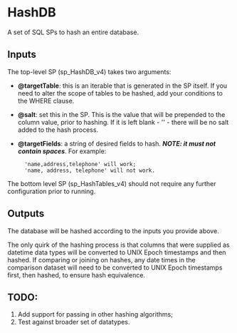 # HashDB
A set of SQL SPs to hash an entire database.

## Inputs

The top-level SP (sp_HashDB_v4) takes two arguments:

- **@targetTable**: this is an iterable that is generated in the SP itself. If you need to alter the scope of tables to be hashed, add your conditions to the WHERE clause.
- **@salt**: set this in the SP. This is the value that will be prepended to the column value, prior to hashing. If it is left blank - '' - there will be no salt added to the hash process. 
- **@targetFields**: a string of desired fields to hash. ***NOTE: it must not contain spaces***. For example:

        'name,address,telephone' will work;
        'name, address, telephone' will not work.

The bottom level SP (sp_HashTables_v4) should not require any further configuration prior to running.

## Outputs

The database will be hashed according to the inputs you provide above. 

The only quirk of the hashing process is that columns that were supplied as datetime data types will be converted to UNIX Epoch timestamps and then hashed. If comparing or joining on hashes, any date times in the comparison dataset will need to be converted to UNIX Epoch timestamps first, then hashed, to ensure hash equivalence.

## TODO:

1. Add support for passing in other hashing algorithms;
2. Test against broader set of datatypes.

